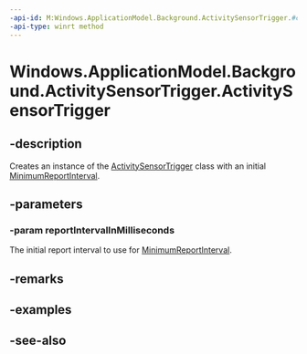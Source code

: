```yaml
---
-api-id: M:Windows.ApplicationModel.Background.ActivitySensorTrigger.#ctor(System.UInt32)
-api-type: winrt method
---
```


<!-- Method syntax
public ActivitySensorTrigger(System.UInt32 reportIntervalInMilliseconds)
-->

# Windows.ApplicationModel.Background.ActivitySensorTrigger.ActivitySensorTrigger

## -description
Creates an instance of the [ActivitySensorTrigger](activitysensortrigger.md) class with an initial [MinimumReportInterval](activitysensortrigger_minimumreportinterval.md).

## -parameters
### -param reportIntervalInMilliseconds
The initial report interval to use for [MinimumReportInterval](activitysensortrigger_minimumreportinterval.md).

## -remarks

## -examples

## -see-also
